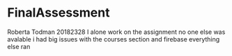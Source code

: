 # FinalAssessment

Roberta Todman 20182328
I alone work on the assignment no one else was avalable i had big issues with the courses section and firebase everything else ran
